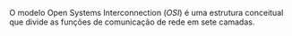 

O modelo Open Systems Interconnection (_OSI_) é uma estrutura conceitual que divide as funções de comunicação de rede em sete camadas.